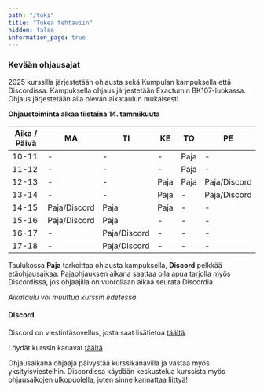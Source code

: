 ```yaml
---
path: "/tuki"
title: "Tukea tehtäviin"
hidden: false
information_page: true
---
```


### Kevään ohjausajat

2025 kurssilla järjestetään ohjausta sekä Kumpulan kampuksella että Discordissa. Kampuksella ohjaus järjestetään Exactumin BK107-luokassa. Ohjaus järjestetään alla olevan aikataulun mukaisesti

**Ohjaustoiminta alkaa tiistaina 14. tammikuuta**

| Aika / Päivä | MA | TI | KE | TO | PE |
|-----|----|----|----|----|----|
| 10-11 | - | - | - | Paja | - |
| 11-12 | - | - | - | Paja | - |
| 12-13 | - | - | Paja | Paja | Paja/Discord |
| 13-14 | - | - | Paja | - | Paja/Discord |
| 14-15 | Paja/Discord | Paja | Paja | - | - |
| 15-16 | Paja/Discord | Paja | - | - | - |
| 16-17 | - | Paja/Discord | - | - | - |
| 17-18 | - | Paja/Discord | - | - | - |

Taulukossa **Paja** tarkoittaa ohjausta kampuksella, **Discord** pelkkää etäohjausaikaa. Pajaohjauksen aikana saattaa olla apua tarjolla myös Discordissa, jos ohjaajilla on vuorollaan aikaa seurata Discordia.

*Aikataulu voi muuttua kurssin edetessä.*

#### Discord

Discord on viestintäsovellus, josta saat lisätietoa [täältä](https://discord.com/).

Löydät kurssin kanavat [täältä](https://study.cs.helsinki.fi/discord/join/ohjelmoinnin_mooc).

Ohjausaikana ohjaaja päivystää kurssikanavilla ja vastaa myös yksityisviesteihin. Discordissa käydään keskustelua kurssista myös ohjausaikojen ulkopuolella, joten sinne kannattaa liittyä!
